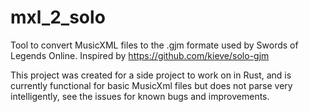 # mxl_2_solo

Tool to convert MusicXML files to the .gjm formate used by Swords of Legends Online.
Inspired by https://github.com/kieve/solo-gjm

This project was created for a side project to work on in Rust, and is currently functional for basic MusicXml files but does not parse very intelligently, see the issues for known bugs and improvements.
